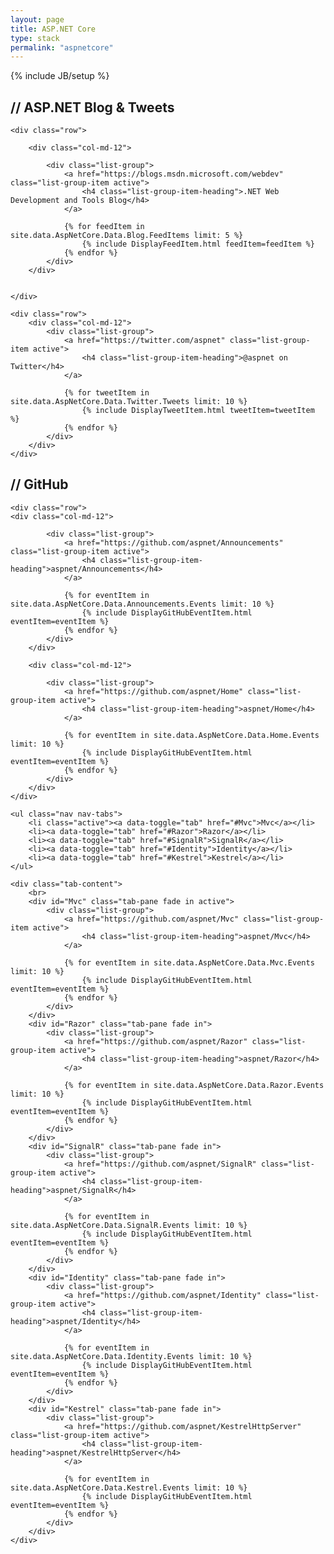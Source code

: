 ```yaml
---
layout: page
title: ASP.NET Core
type: stack
permalink: "aspnetcore"
---
```

{% include JB/setup %}

<section>
    <h2><strong>//</strong> ASP.NET Blog &amp; Tweets</h2>

    <div class="row">

        <div class="col-md-12">

            <div class="list-group">
                <a href="https://blogs.msdn.microsoft.com/webdev" class="list-group-item active">
                    <h4 class="list-group-item-heading">.NET Web Development and Tools Blog</h4>
                </a>
				
				{% for feedItem in site.data.AspNetCore.Data.Blog.FeedItems limit: 5 %}
					{% include DisplayFeedItem.html feedItem=feedItem %}
				{% endfor %}
            </div>
        </div>
		
		
    </div>
	
	<div class="row"> 
        <div class="col-md-12">
            <div class="list-group">
                <a href="https://twitter.com/aspnet" class="list-group-item active">
                    <h4 class="list-group-item-heading">@aspnet on Twitter</h4>
                </a>
				
				{% for tweetItem in site.data.AspNetCore.Data.Twitter.Tweets limit: 10 %}
					{% include DisplayTweetItem.html tweetItem=tweetItem %}
				{% endfor %}
            </div>
        </div>
	</div>
	
</section>

<section>
    <h2><strong>//</strong> GitHub</h2>

	<div class="row">
	<div class="col-md-12">

            <div class="list-group">
                <a href="https://github.com/aspnet/Announcements" class="list-group-item active">
                    <h4 class="list-group-item-heading">aspnet/Announcements</h4>
                </a>
				
				{% for eventItem in site.data.AspNetCore.Data.Announcements.Events limit: 10 %}
					{% include DisplayGitHubEventItem.html eventItem=eventItem %}
				{% endfor %}
			</div>
        </div>
		
		<div class="col-md-12">

            <div class="list-group">
                <a href="https://github.com/aspnet/Home" class="list-group-item active">
                    <h4 class="list-group-item-heading">aspnet/Home</h4>
                </a>
				
				{% for eventItem in site.data.AspNetCore.Data.Home.Events limit: 10 %}
					{% include DisplayGitHubEventItem.html eventItem=eventItem %}
				{% endfor %}
			</div>
        </div>
	</div>
	
	<ul class="nav nav-tabs">
		<li class="active"><a data-toggle="tab" href="#Mvc">Mvc</a></li>
		<li><a data-toggle="tab" href="#Razor">Razor</a></li>
		<li><a data-toggle="tab" href="#SignalR">SignalR</a></li>
		<li><a data-toggle="tab" href="#Identity">Identity</a></li>
		<li><a data-toggle="tab" href="#Kestrel">Kestrel</a></li>
	</ul>
	
	<div class="tab-content">
		<br>
		<div id="Mvc" class="tab-pane fade in active">
			<div class="list-group">
                <a href="https://github.com/aspnet/Mvc" class="list-group-item active">
                    <h4 class="list-group-item-heading">aspnet/Mvc</h4>
                </a>
				
				{% for eventItem in site.data.AspNetCore.Data.Mvc.Events limit: 10 %}
					{% include DisplayGitHubEventItem.html eventItem=eventItem %}
				{% endfor %}
			</div>
		</div>
		<div id="Razor" class="tab-pane fade in">
			<div class="list-group">
                <a href="https://github.com/aspnet/Razor" class="list-group-item active">
                    <h4 class="list-group-item-heading">aspnet/Razor</h4>
                </a>
				
				{% for eventItem in site.data.AspNetCore.Data.Razor.Events limit: 10 %}
					{% include DisplayGitHubEventItem.html eventItem=eventItem %}
				{% endfor %}
			</div>
		</div>
		<div id="SignalR" class="tab-pane fade in">
			<div class="list-group">
                <a href="https://github.com/aspnet/SignalR" class="list-group-item active">
                    <h4 class="list-group-item-heading">aspnet/SignalR</h4>
                </a>
				
				{% for eventItem in site.data.AspNetCore.Data.SignalR.Events limit: 10 %}
					{% include DisplayGitHubEventItem.html eventItem=eventItem %}
				{% endfor %}
			</div>
		</div>
		<div id="Identity" class="tab-pane fade in">
			<div class="list-group">
                <a href="https://github.com/aspnet/Identity" class="list-group-item active">
                    <h4 class="list-group-item-heading">aspnet/Identity</h4>
                </a>
				
				{% for eventItem in site.data.AspNetCore.Data.Identity.Events limit: 10 %}
					{% include DisplayGitHubEventItem.html eventItem=eventItem %}
				{% endfor %}
			</div>
		</div>
		<div id="Kestrel" class="tab-pane fade in">
			<div class="list-group">
                <a href="https://github.com/aspnet/KestrelHttpServer" class="list-group-item active">
                    <h4 class="list-group-item-heading">aspnet/KestrelHttpServer</h4>
                </a>
				
				{% for eventItem in site.data.AspNetCore.Data.Kestrel.Events limit: 10 %}
					{% include DisplayGitHubEventItem.html eventItem=eventItem %}
				{% endfor %}
			</div>
		</div>
	</div>
</section>